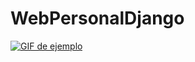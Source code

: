 # WebPersonalDjango
[![GIF de ejemplo](https://media.giphy.com/media/v1.Y2lkPTc5MGI3NjExbm5qanFwdTVlNnc5bXBhaWYwYzE3MDhucHBxc21zZGUwODNvMTE2byZlcD12MV9pbnRlcm5hbF9naWZfYnlfaWQmY3Q9Zw/yqG91dLxB1qFvPvXH3/giphy.gif)](https://media.giphy.com/media/v1.Y2lkPTc5MGI3NjExbm5qanFwdTVlNnc5bXBhaWYwYzE3MDhucHBxc21zZGUwODNvMTE2byZlcD12MV9pbnRlcm5hbF9naWZfYnlfaWQmY3Q9Zw/yqG91dLxB1qFvPvXH3/giphy.gif)

